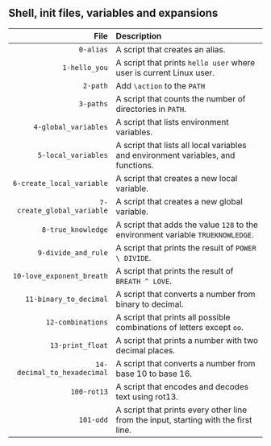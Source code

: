 ## Shell, init files, variables and expansions

|File|Description|
|---:|:---|
|`0-alias`|A script that creates an alias.|
|`1-hello_you`|A script that prints `hello user` where user is current Linux user.|
|`2-path`|Add `\action` to the `PATH`|
|`3-paths`|A script that counts the number of directories in `PATH`.|
|`4-global_variables`|A script that lists environment variables.|
|`5-local_variables`|A script that lists all local variables and environment variables, and functions.|
|`6-create_local_variable`|A script that creates a new local variable.|
|`7-create_global_variable`|A script that creates a new global variable.|
|`8-true_knowledge`|A script that adds the value `128` to the environment variable `TRUEKNOWLEDGE`.|
|`9-divide_and_rule`|A script that prints the result of `POWER \ DIVIDE`.|
|`10-love_exponent_breath`|A script that prints the result of `BREATH ^ LOVE`.|
|`11-binary_to_decimal`|A script that converts a number from binary to decimal.|
|`12-combinations`|A script that prints all possible combinations of letters except `oo`.|
|`13-print_float`|A script that prints a number with two decimal places.|
|`14-decimal_to_hexadecimal`|A script that converts a number from base 10 to base 16.|
|`100-rot13`|A script that encodes and decodes text using rot13.|
|`101-odd`|A script that prints every other line from the input, starting with the first line.|
